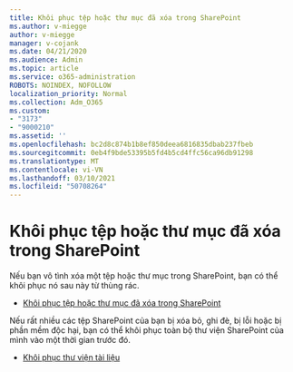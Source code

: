 ```yaml
---
title: Khôi phục tệp hoặc thư mục đã xóa trong SharePoint
ms.author: v-miegge
author: v-miegge
manager: v-cojank
ms.date: 04/21/2020
ms.audience: Admin
ms.topic: article
ms.service: o365-administration
ROBOTS: NOINDEX, NOFOLLOW
localization_priority: Normal
ms.collection: Adm_O365
ms.custom:
- "3173"
- "9000210"
ms.assetid: ''
ms.openlocfilehash: bc2d8c874b1b8ef850deea6816835dbab237fbeb
ms.sourcegitcommit: 0eb4f9bde53395b5fd4b5cd4ffc56ca96db91298
ms.translationtype: MT
ms.contentlocale: vi-VN
ms.lasthandoff: 03/10/2021
ms.locfileid: "50708264"
---
```

# <a name="restore-deleted-files-or-folders-in-sharepoint"></a>Khôi phục tệp hoặc thư mục đã xóa trong SharePoint

Nếu bạn vô tình xóa một tệp hoặc thư mục trong SharePoint, bạn có thể khôi phục nó sau này từ thùng rác.

* [Khôi phục tệp hoặc thư mục đã xóa trong SharePoint](https://support.microsoft.com/office/restore-items-in-the-recycle-bin-that-were-deleted-from-sharepoint-or-teams-6df466b6-55f2-4898-8d6e-c0dff851a0be)

Nếu rất nhiều các tệp SharePoint của bạn bị xóa bỏ, ghi đè, bị lỗi hoặc bị phần mềm độc hại, bạn có thể khôi phục toàn bộ thư viện SharePoint của mình vào một thời gian trước đó.

* [Khôi phục thư viện tài liệu](https://support.office.com/article/restore-a-document-library-317791c3-8bd0-4dfd-8254-3ca90883d39a)